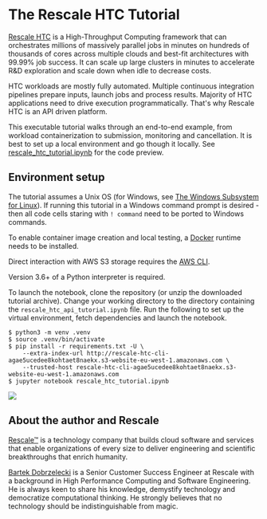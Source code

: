# The Rescale HTC Tutorial

[Rescale HTC](https://rescale.com/platform/hpc-as-a-service/high-throughput-computing/) is a High-Throughput Computing framework that can orchestrates millions of massively parallel jobs in minutes on hundreds of thousands of cores across multiple clouds and best-fit architectures with 99.99% job success. It can scale up large clusters in minutes to accelerate R&D exploration and scale down when idle to decrease costs.

HTC workloads are mostly fully automated. Multiple continuous integration pipelines prepare inputs, launch jobs and process results. Majority of HTC applications need to drive execution programmatically. That's why Rescale HTC is an API driven platform.

This executable tutorial walks through an end-to-end example, from workload containerization to submission, monitoring and cancellation. It is best to set up a local environment and go though it locally. See [rescale_htc_tutorial.ipynb](rescale_htc_tutorial.ipynb) for the code preview.

## Environment setup

The tutorial assumes a Unix OS (for Windows, see [The Windows Subsystem for Linux](https://learn.microsoft.com/en-us/windows/wsl/install)). If running this tutorial in a Windows command prompt is desired - then all code cells staring with `! command` need to be ported to Windows commands.

To enable container image creation and local testing, a [Docker](https://www.docker.com/products/docker-desktop/) runtime needs to be installed.

Direct interaction with AWS S3 storage requires the [AWS CLI](https://aws.amazon.com/cli/).

Version 3.6+ of a Python interpreter is required.

To launch the notebook, clone the repository (or unzip the downloaded tutorial archive). Change your working directory to the directory containing the `rescale_htc_api_tutorial.ipynb` file. Run the following to set up the virtual environment, fetch dependencies and launch the notebook.

```
$ python3 -m venv .venv
$ source .venv/bin/activate
$ pip install -r requirements.txt -U \
    --extra-index-url http://rescale-htc-cli-agae5ucedee8kohtaet8naekx.s3-website-eu-west-1.amazonaws.com \
    --trusted-host rescale-htc-cli-agae5ucedee8kohtaet8naekx.s3-website-eu-west-1.amazonaws.com
$ jupyter notebook rescale_htc_tutorial.ipynb
```

![](README.assets/htc_tutorial_notebook.gif)

## About the author and Rescale

[Rescale™](https://rescale.com) is a technology company that builds cloud software and services that enable organizations of every size to deliver engineering and scientific breakthroughs that enrich humanity.

[Bartek Dobrzelecki](https://linkedin.com/in/bardobrze) is a Senior Customer Success Engineer at Rescale with a background in High Performance Computing and Software Engineering. He is always keen to share his knowledge, demystify technology and democratize computational thinking. He strongly believes that no technology should be indistinguishable from magic.